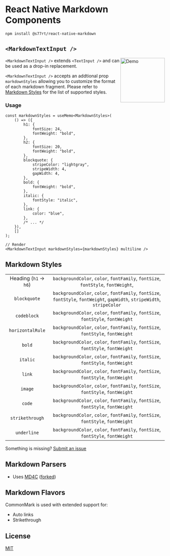 # React Native Markdown Components

```bash
npm install @s77rt/react-native-markdown
```

## `<MarkdownTextInput />`

<img align="right" alt="Demo" height="140" src="https://github.com/user-attachments/assets/abd7ebad-715f-4451-ad34-9f2074015d39">

`<MarkdownTextInput />` extends `<TextInput />` and can be used as a drop-in replacement.

`<MarkdownTextInput />` accepts an addtional prop `markdownStyles` allowing you to customize the format of each markdown fragment. Please refer to [Markdown Styles](#markdown-styles) for the list of supported styles.

### Usage

```tsx
const markdownStyles = useMemo<MarkdownStyles>(
	() => ({
		h1: {
			fontSize: 24,
			fontWeight: "bold",
		},
		h2: {
			fontSize: 20,
			fontWeight: "bold",
		},
		blockquote: {
			stripeColor: "lightgray",
			stripeWidth: 4,
			gapWidth: 4,
		},
		bold: {
			fontWeight: "bold",
		},
		italic: {
			fontStyle: "italic",
		},
		link: {
			color: "blue",
		},
		/* ... */
	}),
	[]
);
```

```tsx
// Render
<MarkdownTextInput markdownStyles={markdownStyles} multiline />
```

## Markdown Styles

|                        |                                                                                                                           |
| :--------------------: | :-----------------------------------------------------------------------------------------------------------------------: |
| Heading (`h1` -> `h6`) |                     `backgroundColor`, `color`, `fontFamily`, `fontSize`, `fontStyle`, `fontWeight`,                      |
|      `blockquote`      | `backgroundColor`, `color`, `fontFamily`, `fontSize`, `fontStyle`, `fontWeight`, `gapWidth`, `stripeWidth`, `stripeColor` |
|      `codeblock`       |                      `backgroundColor`, `color`, `fontFamily`, `fontSize`, `fontStyle`, `fontWeight`                      |
|    `horizontalRule`    |                      `backgroundColor`, `color`, `fontFamily`, `fontSize`, `fontStyle`, `fontWeight`                      |
|         `bold`         |                      `backgroundColor`, `color`, `fontFamily`, `fontSize`, `fontStyle`, `fontWeight`                      |
|        `italic`        |                      `backgroundColor`, `color`, `fontFamily`, `fontSize`, `fontStyle`, `fontWeight`                      |
|         `link`         |                      `backgroundColor`, `color`, `fontFamily`, `fontSize`, `fontStyle`, `fontWeight`                      |
|        `image`         |                      `backgroundColor`, `color`, `fontFamily`, `fontSize`, `fontStyle`, `fontWeight`                      |
|         `code`         |                      `backgroundColor`, `color`, `fontFamily`, `fontSize`, `fontStyle`, `fontWeight`                      |
|    `strikethrough`     |                      `backgroundColor`, `color`, `fontFamily`, `fontSize`, `fontStyle`, `fontWeight`                      |
|      `underline`       |                      `backgroundColor`, `color`, `fontFamily`, `fontSize`, `fontStyle`, `fontWeight`                      |

Something is missing? [Submit an issue](https://github.com/s77rt/react-native-markdown/issues/new)

## Markdown Parsers

-   Uses [MD4C](https://github.com/mity/md4c/) ([forked](https://github.com/s77rt/md4c))

## Markdown Flavors

CommonMark is used with extended support for:

-   Auto links
-   Strikethrough

## License

[MIT](LICENSE)
